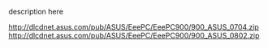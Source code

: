 description here

<http://dlcdnet.asus.com/pub/ASUS/EeePC/EeePC900/900_ASUS_0704.zip>  
<http://dlcdnet.asus.com/pub/ASUS/EeePC/EeePC900/900_ASUS_0802.zip>  